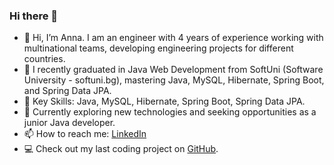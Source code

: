 ### Hi there 👋

- 👋 Hi, I’m Anna. I am an engineer with 4 years of experience working with multinational teams, developing engineering projects for different countries.
- 🌱 I recently graduated in Java Web Development from SoftUni (Software University - softuni.bg), mastering Java, MySQL, Hibernate, Spring Boot, and Spring Data JPA.
- 🔧 Key Skills: Java, MySQL, Hibernate, Spring Boot, Spring Data JPA.
- 🚀 Currently exploring new technologies and seeking opportunities as a junior Java developer.
- 📫 How to reach me: [LinkedIn](https://www.linkedin.com/in/annamileva/)
- 💻 Check out my last coding project on [GitHub](https://github.com/98AnnaM/recipe-website-project).


<!--
**98AnnaM/98AnnaM** is a ✨ _special_ ✨ repository because its `README.md` (this file) appears on your GitHub profile.

Here are some ideas to get you started:

- 🔭 I’m currently working on ...
- 🌱 I’m currently learning ...
- 👯 I’m looking to collaborate on ...
- 🤔 I’m looking for help with ...
- 💬 Ask me about ...
- 📫 How to reach me: ...
- 😄 Pronouns: ...
- ⚡ Fun fact: ...
-->
